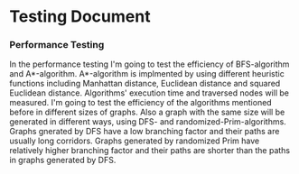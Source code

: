 # Testing Document

### Performance Testing

In the performance testing I'm going to test the efficiency of BFS-algorithm and A*-algorithm. A*-algorithm is implmented by using different heuristic functions including Manhattan distance, Euclidean distance and squared Euclidean distance. Algorithms' execution time and traversed nodes will be measured. I'm going to test the efficiency of the algorithms mentioned before in different sizes of graphs. Also a graph with the same size will be generated in different ways, using DFS- and randomized-Prim-algorithms. Graphs gnerated by DFS have a low branching factor and their paths are usually long corridors. Graphs generated by randomized Prim have relatively higher branching factor and their paths are shorter than the paths in graphs generated by DFS. 
